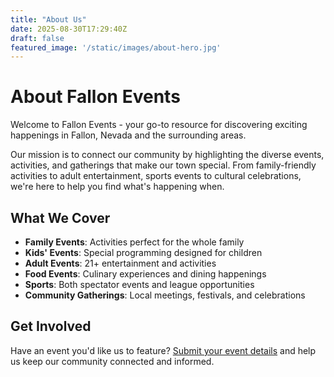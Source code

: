 ```yaml
---
title: "About Us"
date: 2025-08-30T17:29:40Z
draft: false
featured_image: '/static/images/about-hero.jpg'
---
```


# About Fallon Events

Welcome to Fallon Events - your go-to resource for discovering exciting happenings in Fallon, Nevada and the surrounding areas.

Our mission is to connect our community by highlighting the diverse events, activities, and gatherings that make our town special. From family-friendly activities to adult entertainment, sports events to cultural celebrations, we're here to help you find what's happening when.

## What We Cover

- **Family Events**: Activities perfect for the whole family
- **Kids' Events**: Special programming designed for children
- **Adult Events**: 21+ entertainment and activities  
- **Food Events**: Culinary experiences and dining happenings
- **Sports**: Both spectator events and league opportunities
- **Community Gatherings**: Local meetings, festivals, and celebrations

## Get Involved

Have an event you'd like us to feature? [Submit your event details](/submit/) and help us keep our community connected and informed.